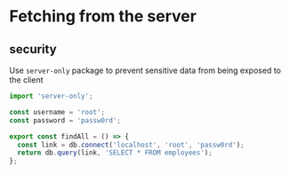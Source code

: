 <!-- .slide: class="two-column with-code " -->

# Fetching from the server

## security

Use `server-only` package to prevent sensitive data from being exposed to the client

```js
import 'server-only';

const username = 'root';
const password = 'passw0rd';

export const findAll = () => {
  const link = db.connect('localhost', 'root', 'passw0rd');
  return db.query(link, 'SELECT * FROM employees');
};
```

